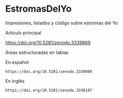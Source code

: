 # EstromasDelYo
Impresiones, listados y código sobre estromas del Yo


Artículo principal

  https://doi.org/10.5281/zenodo.3339869


Áreas estructuradas en tablas

  En español
  
    https://doi.org/10.5281/zenodo.3336089
    
  En inglés
  
    https://doi.org/10.5281/zenodo.3336107
